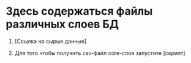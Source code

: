 # Здесь содержаться файлы различных слоев БД

1. [Ссылка на сырые данные]

2. Для того чтобы получить csv-файл core-слоя запустите [скрипт]